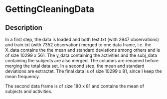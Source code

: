 # GettingCleaningData

## Description
In a first step, the data is loaded and both test.txt (with 2947 observations) and train.txt (with 7352 observation) merged to one data frame, i.e. the X_data contains the the mean and standard deviations among others and is of size 10299 x 561. The y_data containing the activities and the subj_data containing the subjects are also merged. The columns are renamed before merging the total data set.
In a second step, the mean and standard deviations are extractet. 
The final data is of size 10299 x 81, since I keep the mean frequency.

The second data frame is of size 180 x 81 and contains the mean of subjects and activities.
